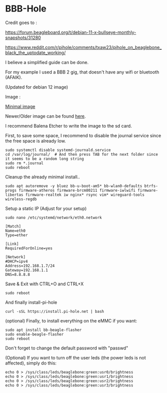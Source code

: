 # BBB-Hole


Credit goes to :

https://forum.beagleboard.org/t/debian-11-x-bullseye-monthly-snapshots/31280

https://www.reddit.com/r/pihole/comments/txaw23/pihole_on_beaglebone_black_the_uptodate_working/


I believe a simplified guide can be done.

For my example I used a BBB 2 gig, that doesn't have any wifi or bluetooth (AFAIK).

(Updated for debian 12 image)

Image :

[Minimal image](https://rcn-ee.com/rootfs/debian-armhf-12-bookworm-minimal-mainline/2024-04-04/am335x-debian-12.5-minimal-armhf-2024-04-04-2gb.img.bz2)

Newer/Older image can be found [here](https://rcn-ee.com/rootfs/debian-armhf-12-bookworm-minimal-mainline/).

I recommend Balena Etcher to write the image to the sd card.


First, to save some space, I recommend to disable the journal service since the free space is already low.

```shell
sudo systemctl disable systemd-journald.service
cd /var/log/journal/  # And then press TAB for the next folder since it seems to be a random long string
sudo rm *.journal
sudo reboot
```


Cleanup the already minimal install..

```shell
sudo apt autoremove -y bluez bb-u-boot-am5* bb-wlan0-defaults btrfs-progs firmware-atheros firmware-brcm80211 firmware-iwlwifi firmware-libertas firmware-realtek iw nginx* rsync vim* wireguard-tools wireless-regdb
```


Setup a static IP (Adjust for your setup)
```shell
sudo nano /etc/systemd/network/eth0.network
```

```shell
[Match]
Name=eth0
Type=ether

[Link]
RequiredForOnline=yes

[Network]
#DHCP=ipv4
Address=192.168.1.7/24
Gateway=192.168.1.1
DNS=8.8.8.8
```

Save & Exit with CTRL+O and CTRL+X

```shell
sudo reboot
```


And finally install-pi-hole
```shell
curl -sSL https://install.pi-hole.net | bash
```

(optional) Finally, to install everything on the eMMC if you want:
```shell
sudo apt install bb-beagle-flasher
sudo enable-beagle-flasher
sudo reboot
```

Don't forget to change the default password with "passwd"

(Optional) If you want to turn off the user leds (the power leds is not affected), simply do this:
```shell
echo 0 > /sys/class/leds/beaglebone:green:usr0/brightness
echo 0 > /sys/class/leds/beaglebone:green:usr1/brightness
echo 0 > /sys/class/leds/beaglebone:green:usr2/brightness
echo 0 > /sys/class/leds/beaglebone:green:usr3/brightness
```
